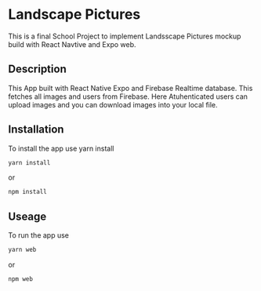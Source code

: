 # Landscape Pictures

This is a final School Project to implement Landsscape Pictures mockup build with React Navtive and Expo web.

## Description 
This App built with React Native Expo and Firebase Realtime database. This fetches all images and users from Firebase. Here Atuhenticated users can upload images and you can download images into your local file.

## Installation

To install the app use yarn install

```bash
yarn install
```
or
```bash
npm install
```

## Useage

To run the app use
```bash
yarn web
```
or
```bash
npm web
```
